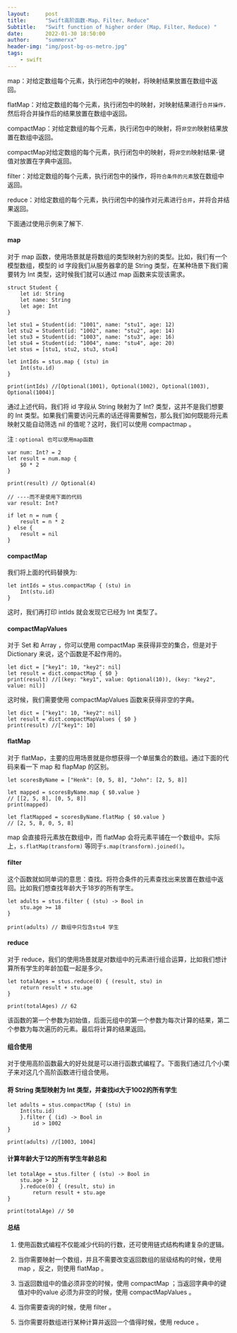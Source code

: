 ```yaml
---
layout:     post
title:      "Swift高阶函数-Map、Filter、Reduce"
Subtitle:   "Swift function of higher order (Map、Filter、Reduce) "
date:       2022-01-30 18:50:00
author:     "summerxx"
header-img: "img/post-bg-os-metro.jpg"
tags:
    - swift
---
```


map：对给定数组每个元素，执行闭包中的映射，将映射结果放置在数组中返回。

flatMap：对给定数组的每个元素，执行闭包中的映射，对映射结果进行`合并操作，`然后将合并操作后的结果放置在数组中返回。

compactMap：对给定数组的每个元素，执行闭包中的映射，将`非空的`映射结果放置在数组中返回。

compactMap对给定数组的每个元素，执行闭包中的映射，将`非空的`映射结果-键值对放置在字典中返回。

filter：对给定数组的每个元素，执行闭包中的操作，将`符合条件的元素`放在数组中返回。

reduce：对给定数组的每个元素，执行闭包中的操作对元素进行`合并`，并将合并结果返回。



下面通过使用示例来了解下.

#### map

对于 map 函数，使用场景就是将数组的类型映射为别的类型。比如，我们有一个模型数组，模型的 id 字段我们从服务器拿的是 String 类型，在某种场景下我们需要转为 Int 类型，这时候我们就可以通过 map 函数来实现该需求。

```
struct Student {
    let id: String
    let name: String
    let age: Int
}

let stu1 = Student(id: "1001", name: "stu1", age: 12)
let stu2 = Student(id: "1002", name: "stu2", age: 14)
let stu3 = Student(id: "1003", name: "stu3", age: 16)
let stu4 = Student(id: "1004", name: "stu4", age: 20)
let stus = [stu1, stu2, stu3, stu4]

let intIds = stus.map { (stu) in
    Int(stu.id)
}

print(intIds) //[Optional(1001), Optional(1002), Optional(1003), Optional(1004)]
```

通过上述代码，我们将 id 字段从 String 映射为了 Int? 类型，这并不是我们想要的 Int 类型。如果我们需要访问元素的话还得需要解包，那么我们如何既能将元素映射又能自动筛选 nil 的值呢？这时，我们可以使用 compactmap 。



注 : `optional 也可以使用map函数`



```
var num: Int? = 2
let result = num.map {
    $0 * 2
}

print(result) // Optional(4)

// ----而不是使用下面的代码
var result: Int?

if let n = num {
    result = n * 2
} else {
    result = nil
}

```



#### compactMap

我们将上面的代码替换为: 

```
let intIds = stus.compactMap { (stu) in
    Int(stu.id)
}
```



这时，我们再打印 intIds 就会发现它已经为 Int 类型了。



#### compactMapValues

对于 Set 和 Array ，你可以使用 compactMap 来获得非空的集合，但是对于 Dictionary 来说，这个函数是不起作用的。

```
let dict = ["key1": 10, "key2": nil]
let result = dict.compactMap { $0 }
print(result) //[(key: "key1", value: Optional(10)), (key: "key2", value: nil)]
```



这时候，我们需要使用 compactMapValues 函数来获得非空的字典。

```
let dict = ["key1": 10, "key2": nil]
let result = dict.compactMapValues { $0 }
print(result) //["key1": 10]
```



#### flatMap

对于 flatMap，主要的应用场景就是你想获得一个单层集合的数组。通过下面的代码来看一下 map 和 flapMap 的区别。

```
let scoresByName = ["Henk": [0, 5, 8], "John": [2, 5, 8]]

let mapped = scoresByName.map { $0.value }
// [[2, 5, 8], [0, 5, 8]]
print(mapped)

let flatMapped = scoresByName.flatMap { $0.value }
// [2, 5, 8, 0, 5, 8]

```



map 会直接将元素放在数组中，而 flatMap 会将元素平铺在一个数组中。实际上，`s.flatMap(transform)` 等同于`s.map(transform).joined()`。



#### filter

这个函数就如同单词的意思：查找。将符合条件的元素查找出来放置在数组中返回。比如我们想查找年龄大于18岁的所有学生。

```
let adults = stus.filter { (stu) -> Bool in
    stu.age >= 18
}

print(adults) // 数组中只包含stu4 学生
```



#### reduce

对于 reduce，我们的使用场景就是对数组中的元素进行组合运算，比如我们想计算所有学生的年龄加载一起是多少。

```
let totalAges = stus.reduce(0) { (result, stu) in
    return result + stu.age
}

print(totalAges) // 62

```

该函数的第一个参数为初始值，后面元组中的第一个参数为每次计算的结果，第二个参数为每次遍历的元素。最后将计算的结果返回。



#### 组合使用

对于使用高阶函数最大的好处就是可以进行函数式编程了。下面我们通过几个小栗子来对这几个高阶函数进行组合使用。



#### 将 String 类型映射为 Int 类型，并查找id大于1002的所有学生

```
let adults = stus.compactMap { (stu) in
    Int(stu.id)
    }.filter { (id) -> Bool in
        id > 1002
}

print(adults) //[1003, 1004]

```

#### 计算年龄大于12的所有学生年龄总和

```
let totalAge = stus.filter { (stu) -> Bool in
    stu.age > 12
    }.reduce(0) { (result, stu) in
        return result + stu.age
}

print(totalAge) // 50
```



#### 总结

1. 使用函数式编程不仅能减少代码的行数，还可使用链式结构构建复杂的逻辑。

2. 当你需要映射一个数组，并且不需要改变返回数组的层级结构的时候，使用 map ，反之，则使用 flatMap 。

3. 当返回数组中的值必须非空的时候，使用 compactMap ；当返回字典中的键值对中的value 必须为非空的时候，使用 compactMapValues 。

4. 当你需要查询的时候，使用 filter 。

5. 当你需要将数组进行某种计算并返回一个值得时候，使用 reduce 。

